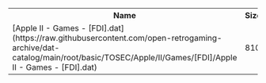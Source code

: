 <table>
<tr><th>Name</th><th>Size</th></tr>
<tr><td>[Apple II - Games - [FDI].dat](https://raw.githubusercontent.com/open-retrogaming-archive/dat-catalog/main/root/basic/TOSEC/Apple/II/Games/[FDI]/Apple II - Games - [FDI].dat)</td><td>810</td></tr>
</table>
